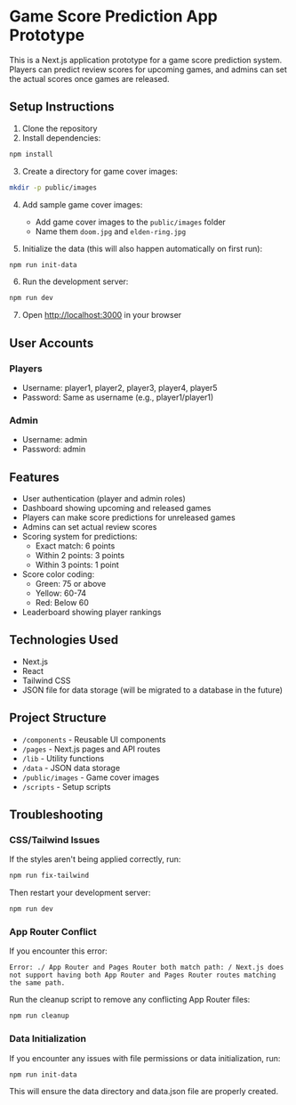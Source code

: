 # Game Score Prediction App Prototype

This is a Next.js application prototype for a game score prediction system. Players can predict review scores for upcoming games, and admins can set the actual scores once games are released.

## Setup Instructions

1. Clone the repository
2. Install dependencies:

```bash
npm install
```

3. Create a directory for game cover images:

```bash
mkdir -p public/images
```

4. Add sample game cover images:

   - Add game cover images to the `public/images` folder
   - Name them `doom.jpg` and `elden-ring.jpg`

5. Initialize the data (this will also happen automatically on first run):

```bash
npm run init-data
```

6. Run the development server:

```bash
npm run dev
```

7. Open [http://localhost:3000](http://localhost:3000) in your browser

## User Accounts

### Players

- Username: player1, player2, player3, player4, player5
- Password: Same as username (e.g., player1/player1)

### Admin

- Username: admin
- Password: admin

## Features

- User authentication (player and admin roles)
- Dashboard showing upcoming and released games
- Players can make score predictions for unreleased games
- Admins can set actual review scores
- Scoring system for predictions:
  - Exact match: 6 points
  - Within 2 points: 3 points
  - Within 3 points: 1 point
- Score color coding:
  - Green: 75 or above
  - Yellow: 60-74
  - Red: Below 60
- Leaderboard showing player rankings

## Technologies Used

- Next.js
- React
- Tailwind CSS
- JSON file for data storage (will be migrated to a database in the future)

## Project Structure

- `/components` - Reusable UI components
- `/pages` - Next.js pages and API routes
- `/lib` - Utility functions
- `/data` - JSON data storage
- `/public/images` - Game cover images
- `/scripts` - Setup scripts

## Troubleshooting

### CSS/Tailwind Issues

If the styles aren't being applied correctly, run:

```bash
npm run fix-tailwind
```

Then restart your development server:

```bash
npm run dev
```

### App Router Conflict

If you encounter this error:

```
Error: ./ App Router and Pages Router both match path: / Next.js does not support having both App Router and Pages Router routes matching the same path.
```

Run the cleanup script to remove any conflicting App Router files:

```bash
npm run cleanup
```

### Data Initialization

If you encounter any issues with file permissions or data initialization, run:

```bash
npm run init-data
```

This will ensure the data directory and data.json file are properly created.
